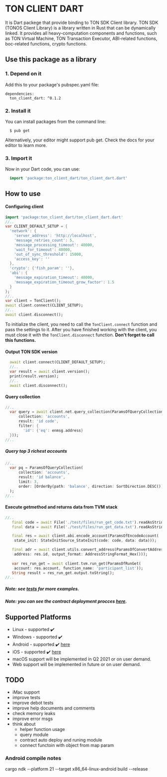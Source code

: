# TON CLIENT DART
It is Dart packege that provide binding to TON SDK Client library. TON SDK (TONOS Client Library) is a library written in Rust that can be dynamically linked. It provides all heavy-computation components and functions, such as TON Virtual Machine, TON Transaction Executor, ABI-related functions, boc-related functions, crypto functions.

## Use this package as a library

### 1. Depend on it
Add this to your package's pubspec.yaml file:
```
dependencies:
  ton_client_dart: ^0.1.2
```

### 2. Install it
You can install packages from the command line:
```
  $ pub get
```
Alternatively, your editor might support pub get. Check the docs for your editor to learn more.

### 3. Import it
Now in your Dart code, you can use:
```dart
  import 'package:ton_client_dart/ton_client_dart.dart'
```

## How to use

#### Configuring client
```dart
import 'package:ton_client_dart/ton_client_dart.dart'
//..
var CLIENT_DEFAULT_SETUP = {
  'network': {
    'server_address': 'http://localhost',
    'message_retries_count': 5,
    'message_processing_timeout': 40000,
    'wait_for_timeout': 40000,
    'out_of_sync_threshold': 15000,
    'access_key': ''
  },
  'crypto': {'fish_param': ''},
  'abi': {
    'message_expiration_timeout': 40000,
    'message_expiration_timeout_grow_factor': 1.5
  }
};
//..
var client = TonClient();
await client.connect(CLIENT_SETUP);
//..
await client.disconnect();
```
To initialize the client, you need to call the `TonClient.connect` function and pass the settings to it. After you have finished working with the client, you must close it with the `TonClient.disconnect` function. **Don't forget to call this functions.**

#### Output TON SDK version
```dart
  await client.connect(CLIENT_DEFAULT_SETUP);
  //..
  var result = await client.version();
  print(result.version);
  //..
  await client.disconnect();
```
#### Query collection
```dart
//..
  var query = await client.net.query_collection(ParamsOfQueryCollection(
      collection: 'accounts',
      result: 'id code',
      filter: {
        'id': {'eq': enmsg.address}
  }));
//..
```
##### Query top 3 richest accounts
```dart
//..
  var pq = ParamsOfQueryCollection(
      collection: 'accounts',
      result: 'id balance',
      limit: 3,
      order: [OrderBy(path: 'balance', direction: SortDirection.DESC())]
  );
//..
```

#### Execute getmethod and returns data from TVM stack
```dart
//..
   final code = await File('./test/files/run_get_code.txt').readAsString();
   final data = await File('./test/files/run_get_data.txt').readAsString();

   final res = await client.abi.encode_account(ParamsOfEncodeAccount(
    state_init: StateInitSource_StateInit(code: code, data: data)));

   final adr = await client.utils.convert_address(ParamsOfConvertAddress(
    address: res.id, output_format: AddressStringFormat_Hex()));
   
   var res_run_get = await client.tvm.run_get(ParamsOfRunGet(
    account: res.account, function_name: 'participant_list'));
   String result = res_run_get.output.toString();
//..
```
##### Note: see [tests](test/) for more examples.
##### Note: you can see the contract deployment procces [here](test/src/processing_net_test.dart).


## Supported Platforms
- Linux - supported :heavy_check_mark:
- Windows - supported :heavy_check_mark:
- Android - supported :heavy_check_mark: [here](https://github.com/freetonsurfer/ton_client_flutter)
- iOS - supported :heavy_check_mark: [here](https://github.com/freetonsurfer/ton_client_flutter)
- macOS support will be implemented in Q2 2021 or on user demand.
- Web support will be implemented in future or on user demand.

## TODO
- iMac support
- improve tests
- improve debot tests
- improve help documents and comments
- check memory leaks
- improve error msgs
- think about
  - helper function usage
  - query module
  - contract auto deploy and runing module
  - connect functoin with object from map param

### Android compile notes
cargo ndk --platform 21 --target x86_64-linux-android build --release
  
